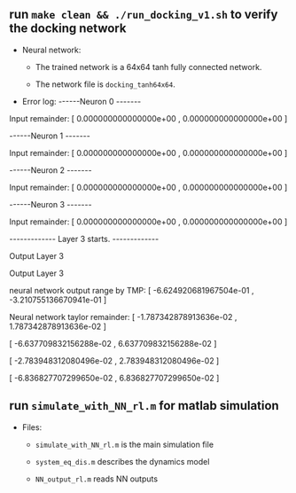 ## run `make clean && ./run_docking_v1.sh` to verify the docking network
    
* Neural network:
    
    * The trained network is a 64x64 tanh fully connected network.

    * The network file is `docking_tanh64x64`.

* Error log:
    ------Neuron 0 -------

Input remainder: [ 0.000000000000000e+00 , 0.000000000000000e+00 ]

------Neuron 1 -------

Input remainder: [ 0.000000000000000e+00 , 0.000000000000000e+00 ]

------Neuron 2 -------

Input remainder: [ 0.000000000000000e+00 , 0.000000000000000e+00 ]

------Neuron 3 -------

Input remainder: [ 0.000000000000000e+00 , 0.000000000000000e+00 ]

------------- Layer 3 starts. -------------

Output Layer 3

Output Layer 3

neural network output range by TMP: [ -6.624920681967504e-01 , -3.210755136670941e-01 ]

Neural network taylor remainder: [ -1.787342878913636e-02 , 1.787342878913636e-02 ]	

[ -6.637709832156288e-02 , 6.637709832156288e-02 ]	

[ -2.783948312080496e-02 , 2.783948312080496e-02 ]	

[ -6.836827707299650e-02 , 6.836827707299650e-02 ]	





## run `simulate_with_NN_rl.m` for matlab simulation

*  Files:
    
    *  `simulate_with_NN_rl.m` is the main simulation file
    
    *  `system_eq_dis.m` describes the dynamics model
    
    *  `NN_output_rl.m` reads NN outputs
